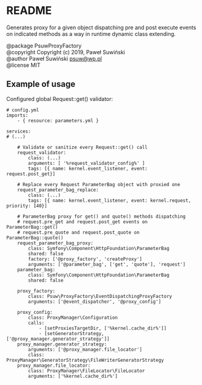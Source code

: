 README
=======

Generates proxy for a given object dispatching pre and post execute events
on indicated methods as a way in runtime dynamic class extending.

@package PsuwProxyFactory  
@copyright Copyright (c) 2019, Paweł Suwiński  
@author Paweł Suwiński <psuw@wp.pl>  
@license MIT  


Example of usage
-----------------

Configured global Request::get() validator: 

```
# config.yml 
imports:
    - { resource: parameters.yml }

services:
# (...)

    # Validate or sanitize every Request::get() call
    request_validator: 
        class: (...)
        arguments: [ '%request_validator_config%' ]
        tags: [{ name: kernel.event_listener, event: request.post_get}]

    # Replace every Request ParameterBag object with proxied one
    request_parameter_bag_replace: 
        class: (...)
        tags: [{ name: kernel.event_listener, event: kernel.request, priority: 140}]

    # ParameterBag proxy for get() and quote() methods dispatching
    # request.pre_get and request.post_get events on ParameterBag::get() 
    # request.pre_quote and request.post_quote on ParameterBag::quote()
    request_parameter_bag_proxy:
        class: Symfony\Component\HttpFoundation\ParameterBag
        shared: false
        factory: ['@proxy_factory', 'createProxy']
        arguments: ['@parameter_bag', ['get', 'quote'], 'request']
    parameter_bag:
        class: Symfony\Component\HttpFoundation\ParameterBag
        shared: false

    proxy_factory:
        class: Psuw\ProxyFactory\EventDispatchingProxyFactory
        arguments: ['@event_dispatcher', '@proxy_config']

    proxy_config:
        class: ProxyManager\Configuration
        calls:
            - [setProxiesTargetDir, ['%kernel.cache_dir%']]
            - [setGeneratorStrategy, ['@proxy_manager.generator_strategy']]
    proxy_manager.generator_strategy:
        arguments: ['@proxy_manager.file_locator']
        class: ProxyManager\GeneratorStrategy\FileWriterGeneratorStrategy
    proxy_manager.file_locator:
        class: ProxyManager\FileLocator\FileLocator
        arguments: ['%kernel.cache_dir%']
```

